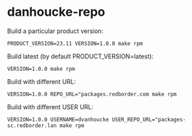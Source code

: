 # danhoucke-repo

Build a particular product version:

```
PRODUCT_VERSION=23.11 VERSION=1.0.0 make rpm
```

Build latest (by default PRODUCT_VERSION=latest):

```
VERSION=1.0.0 make rpm
```

Build with different URL:
```
VERSION=1.0.0 REPO_URL="packages.redborder.com make rpm
```

Build with different USER URL:
```
VERSION=1.0.0 USERNAME=dvanhoucke USER_REPO_URL="packages-sc.redborder.lan make rpm
```
